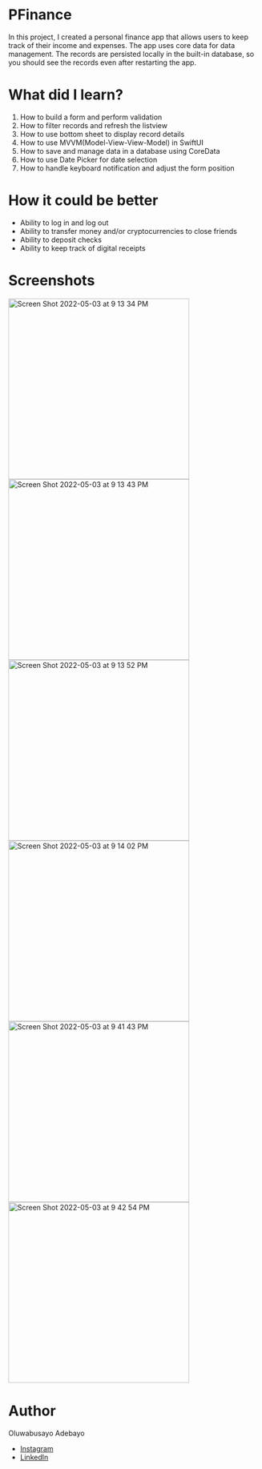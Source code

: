 # PFinance

In this project, I created a personal finance app that allows users to keep track of their income and expenses. The app uses core data for data management.
The records are persisted locally in the built-in database, so you should see the records even after restarting the app.

# What did I learn?

1. How to build a form and perform validation
2. How to filter records and refresh the listview
3. How to use bottom sheet to display record details
4. How to use MVVM(Model-View-View-Model) in SwiftUI
5. How to save and manage data in a database using CoreData
6. How to use Date Picker for date selection
7. How to handle keyboard notification and adjust the form position

# How it could be better

- Ability to log in and log out
- Ability to transfer money and/or cryptocurrencies to close friends
- Ability to deposit checks
- Ability to keep track of digital receipts 

# Screenshots

<img width="361" alt="Screen Shot 2022-05-03 at 9 13 34 PM" src="https://user-images.githubusercontent.com/42994762/166616855-0ec12537-b0d8-42ba-a270-1985a13b8f6e.png">
<img width="361" alt="Screen Shot 2022-05-03 at 9 13 43 PM" src="https://user-images.githubusercontent.com/42994762/166616864-7224fee6-3c8a-4317-a974-ae64297ca6df.png">
<img width="361" alt="Screen Shot 2022-05-03 at 9 13 52 PM" src="https://user-images.githubusercontent.com/42994762/166616875-681cffd5-fd22-4e88-b0d4-b74776162408.png">
<img width="361" alt="Screen Shot 2022-05-03 at 9 14 02 PM" src="https://user-images.githubusercontent.com/42994762/166616883-bf780f92-4dde-4521-9eca-a7183ca01e16.png">
<img width="361" alt="Screen Shot 2022-05-03 at 9 41 43 PM" src="https://user-images.githubusercontent.com/42994762/166616888-af66f7d0-7cfc-4c82-9229-e39608cade59.png">
<img width="361" alt="Screen Shot 2022-05-03 at 9 42 54 PM" src="https://user-images.githubusercontent.com/42994762/166616891-40e0ba9e-3551-46b0-85e1-a38ac0dffb43.png">

# Author

Oluwabusayo Adebayo 
- [Instagram](https://www.instagram.com/codingwithbusayo/)
- [LinkedIn](https://www.linkedin.com/in/busayo2x/)
